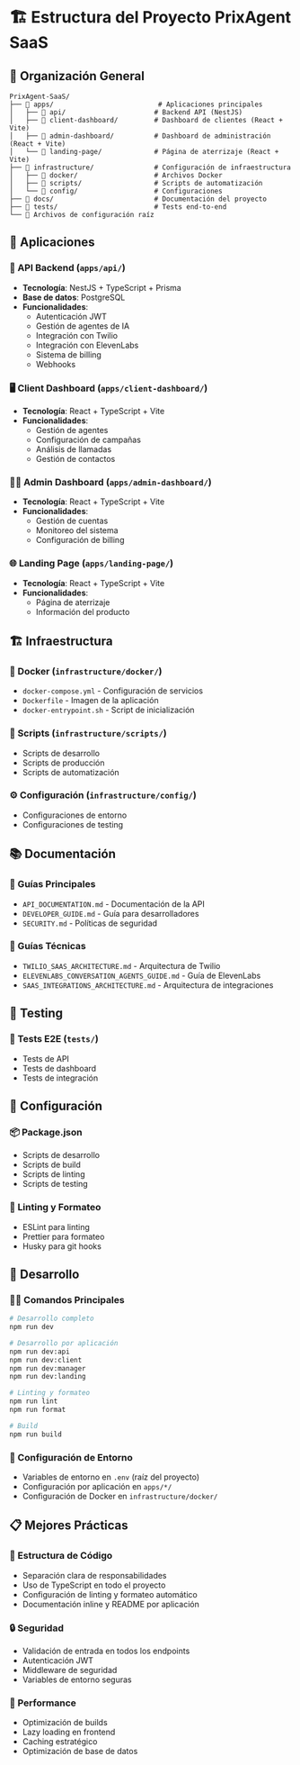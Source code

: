# 🏗️ Estructura del Proyecto PrixAgent SaaS

## 📁 Organización General

```
PrixAgent-SaaS/
├── 📁 apps/                          # Aplicaciones principales
│   ├── 📁 api/                      # Backend API (NestJS)
│   ├── 📁 client-dashboard/         # Dashboard de clientes (React + Vite)
│   ├── 📁 admin-dashboard/          # Dashboard de administración (React + Vite)
│   └── 📁 landing-page/             # Página de aterrizaje (React + Vite)
├── 📁 infrastructure/               # Configuración de infraestructura
│   ├── 📁 docker/                   # Archivos Docker
│   ├── 📁 scripts/                  # Scripts de automatización
│   └── 📁 config/                   # Configuraciones
├── 📁 docs/                         # Documentación del proyecto
├── 📁 tests/                        # Tests end-to-end
└── 📄 Archivos de configuración raíz
```

## 🎯 Aplicaciones

### 🔧 API Backend (`apps/api/`)
- **Tecnología**: NestJS + TypeScript + Prisma
- **Base de datos**: PostgreSQL
- **Funcionalidades**:
  - Autenticación JWT
  - Gestión de agentes de IA
  - Integración con Twilio
  - Integración con ElevenLabs
  - Sistema de billing
  - Webhooks

### 🖥️ Client Dashboard (`apps/client-dashboard/`)
- **Tecnología**: React + TypeScript + Vite
- **Funcionalidades**:
  - Gestión de agentes
  - Configuración de campañas
  - Análisis de llamadas
  - Gestión de contactos

### 👨‍💼 Admin Dashboard (`apps/admin-dashboard/`)
- **Tecnología**: React + TypeScript + Vite
- **Funcionalidades**:
  - Gestión de cuentas
  - Monitoreo del sistema
  - Configuración de billing

### 🌐 Landing Page (`apps/landing-page/`)
- **Tecnología**: React + TypeScript + Vite
- **Funcionalidades**:
  - Página de aterrizaje
  - Información del producto

## 🏗️ Infraestructura

### 🐳 Docker (`infrastructure/docker/`)
- `docker-compose.yml` - Configuración de servicios
- `Dockerfile` - Imagen de la aplicación
- `docker-entrypoint.sh` - Script de inicialización

### 📜 Scripts (`infrastructure/scripts/`)
- Scripts de desarrollo
- Scripts de producción
- Scripts de automatización

### ⚙️ Configuración (`infrastructure/config/`)
- Configuraciones de entorno
- Configuraciones de testing

## 📚 Documentación

### 📖 Guías Principales
- `API_DOCUMENTATION.md` - Documentación de la API
- `DEVELOPER_GUIDE.md` - Guía para desarrolladores
- `SECURITY.md` - Políticas de seguridad

### 🔧 Guías Técnicas
- `TWILIO_SAAS_ARCHITECTURE.md` - Arquitectura de Twilio
- `ELEVENLABS_CONVERSATION_AGENTS_GUIDE.md` - Guía de ElevenLabs
- `SAAS_INTEGRATIONS_ARCHITECTURE.md` - Arquitectura de integraciones

## 🧪 Testing

### 🧪 Tests E2E (`tests/`)
- Tests de API
- Tests de dashboard
- Tests de integración

## 🔧 Configuración

### 📦 Package.json
- Scripts de desarrollo
- Scripts de build
- Scripts de linting
- Scripts de testing

### 🎨 Linting y Formateo
- ESLint para linting
- Prettier para formateo
- Husky para git hooks

## 🚀 Desarrollo

### 🏃‍♂️ Comandos Principales
```bash
# Desarrollo completo
npm run dev

# Desarrollo por aplicación
npm run dev:api
npm run dev:client
npm run dev:manager
npm run dev:landing

# Linting y formateo
npm run lint
npm run format

# Build
npm run build
```

### 🔧 Configuración de Entorno
- Variables de entorno en `.env` (raíz del proyecto)
- Configuración por aplicación en `apps/*/`
- Configuración de Docker en `infrastructure/docker/`

## 📋 Mejores Prácticas

### 🎯 Estructura de Código
- Separación clara de responsabilidades
- Uso de TypeScript en todo el proyecto
- Configuración de linting y formateo automático
- Documentación inline y README por aplicación

### 🔒 Seguridad
- Validación de entrada en todos los endpoints
- Autenticación JWT
- Middleware de seguridad
- Variables de entorno seguras

### 🚀 Performance
- Optimización de builds
- Lazy loading en frontend
- Caching estratégico
- Optimización de base de datos
